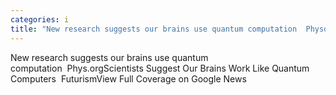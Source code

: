 ```yaml
---
categories: i
title: "New research suggests our brains use quantum computation  Physorg"
---
```

New research suggests our brains use quantum computation&nbsp;&nbsp;Phys.orgScientists Suggest Our Brains Work Like Quantum Computers&nbsp;&nbsp;FuturismView Full Coverage on Google News
